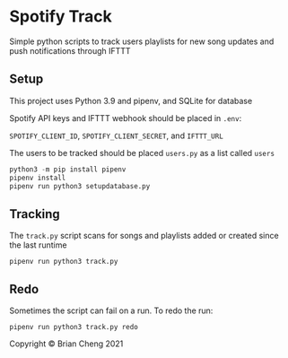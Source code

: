 # Spotify Track

Simple python scripts to track users playlists for new song updates and push notifications through IFTTT

## Setup

This project uses Python 3.9 and pipenv, and SQLite for database

Spotify API keys and IFTTT webhook should be placed in `.env`:

`SPOTIFY_CLIENT_ID`, `SPOTIFY_CLIENT_SECRET`, and `IFTTT_URL`

The users to be tracked should be placed `users.py` as a list called `users`

```python
python3 -m pip install pipenv
pipenv install
pipenv run python3 setupdatabase.py
```

## Tracking

The `track.py` script scans for songs and playlists added or created since the last runtime

`pipenv run python3 track.py`

## Redo

Sometimes the script can fail on a run. To redo the run:

`pipenv run python3 track.py redo`

Copyright © Brian Cheng 2021
